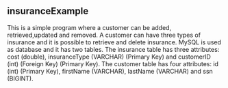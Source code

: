 ## insuranceExample
This is a simple program where a customer can be added, retrieved,updated and removed. A customer can have three types of insurance and it is possible to retrieve and delete insurance. MySQL is used as database and it has two tables. The insurance table has three attributes: cost (double), insuranceType (VARCHAR) (Primary Key) and customerID (int) (Foreign Key) (Primary Key). The customer table has four attributes: id (int) (Primary Key), firstName (VARCHAR), lastName (VARCHAR) and ssn (BIGINT).


